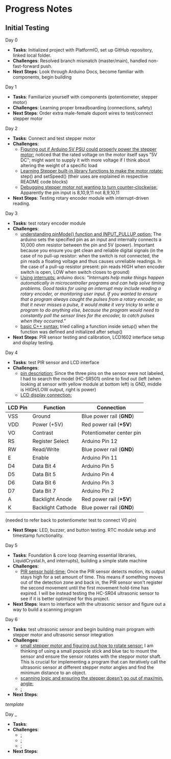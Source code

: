 # Progress Notes

## Initial Testing

Day 0
- **Tasks**: Initialized project with PlatformIO, set up GitHub repository, linked local folder.
- **Challenges**: Resolved branch mismatch (master/main), handled non-fast-forward push.
- **Next Steps**: Look through Arduino Docs, become familiar with components, begin building

Day 1
- **Tasks**: Familiarize yourself with components (potentiometer, stepper motor)
- **Challenges**: Learning proper breadboarding (connections, safety)
- **Next Steps**: Order extra male-female dupont wires to test/connect stepper motor

Day 2
- **Tasks**: Connect and test stepper motor
- **Challenges**: 
  * <u>Figuring out if Arduino 5V PSU could properly power the stepper motor:</u> noticed that the rated voltage on the motor itself says "5V DC"; might want to supply it with more voltage if I think about altering the weight of a specific load 
  * <u>Learning Stepper built-in library functions to make the motor rotate:</u> step() and setSpeed() (their uses are explained in respective README code blocks)
  * <u>Debugging stepper motor not wanting to turn counter-clockwise:</u> Apparently the pin input is 8,10,9,11 not 8,9,10,11
- **Next Steps**: Testing rotary encoder module with interrupt-driven reading.

Day 3
- **Tasks**: test rotary encoder module
- **Challenges**: 
  * <u>understanding pinMode() function and INPUT_PULLUP option:</u> The arduino sets the specified pin as an input and internally connects a 10,000 ohm resistor between the pin and 5V (power). Important because you ensure you get clean and reliable digital signals (in the case of no pull-up resistor: when the switch is not connected, the pin reads a floating voltage and thus causes unreliable readings. In the case of a pull-up resistor present: pin reads HIGH when encoder switch is open, LOW when switch closes to ground)
  * <u>Using interrupts:</u> arduino docs: *"Interrupts help make things happen automatically in microcontroller programs and can help solve timing problems. Good tasks for using an interrupt may include reading a rotary encoder, or monitoring user input. If you wanted to ensure that a program always caught the pulses from a rotary encoder, so that it never misses a pulse, it would make it very tricky to write a program to do anything else, because the program would need to constantly poll the sensor lines for the encoder, to catch pulses when they occurred."* 
  * <u>basic C++ syntax:</u> tried calling a function inside setup() when the function was defined and initialized after setup()
- **Next Steps**: PIR sensor testing and calibration, LCD1602 interface setup and display testing.

Day 4
- **Tasks**: test PIR sensor and LCD interface
- **Challenges**:
  * <u>pin description:</u> Since the three pins on the sensor were not labeled, I had to search the model (HC-SR501) online to find out (left (when looking at sensor with yellow module at bottom left) is GND, middle is HIGH/LOW output, right is power)
  * <u>LCD display connection:</u> 

| LCD Pin | Function          | Connection                |
|---------|-------------------|---------------------------|
| VSS     | Ground            | Blue power rail (**GND**) |
| VDD     | Power (+5V)       | Red power rail (**+5V**)  |
| VO      | Contrast          | Potentiometer center pin  |
| RS      | Register Select   | Arduino Pin 12            |
| RW      | Read/Write        | Blue power rail (**GND**) |
| E       | Enable            | Arduino Pin 11            |
| D4      | Data Bit 4        | Arduino Pin 5             |
| D5      | Data Bit 5        | Arduino Pin 4             |
| D6      | Data Bit 6        | Arduino Pin 3             |
| D7      | Data Bit 7        | Arduino Pin 2             |
| A       | Backlight Anode   | Red power rail (**+5V**)  |
| K       | Backlight Cathode | Blue power rail (**GND**) |

  (needed to refer back to potentiometer test to connect V0 pin)
- **Next Steps**: LED, buzzer, and button testing. RTC module setup and timestamp functionality.

Day 5
- **Tasks**: Foundation & core loop (learning essential libraries, LiquidCrystal.h, and interrupts), building a simple state machine
- **Challenges**:
  * <u>PIR sensor hold-time:</u> Once the PIR sensor detects motion, its output stays high for a set amount of time. This means if something moves out of the detection zone and back in, the PIR sensor won't register the second movement until the first movement hold-time has expired. I will be instead testing the HC-SR04 ultrasonic sensor to see if it is better optimized for this project.
- **Next Steps**: learn to interface with the ultrasonic sensor and figure out a way to build a scanning program

Day 6
- **Tasks**: test ultrasonic sensor and begin building main program with stepper motor and ultrasonic sensor integration
- **Challenges**:
  * <u>small stepper motor and figuring out how to rotate sensor:</u> I am thinking of using a small popsicle stick and blue tac to mount the sensor and ensure the sensor rotates with the steppor motor shaft. This is crucial for implementing a program that can iteratively call the ultrasonic sensor at different stepper motor angles and find the minimum distance to an object.
  * <u>scanning logic and ensuring the stepper doesn't go out of max/min. angle:</u> 
  * <u>:</u> 
- **Next Steps**: 






*template*

Day _
- **Tasks**: 
- **Challenges**:
  * <u>:</u>  
  * <u>:</u> 
  * <u>:</u> 
- **Next Steps**: 